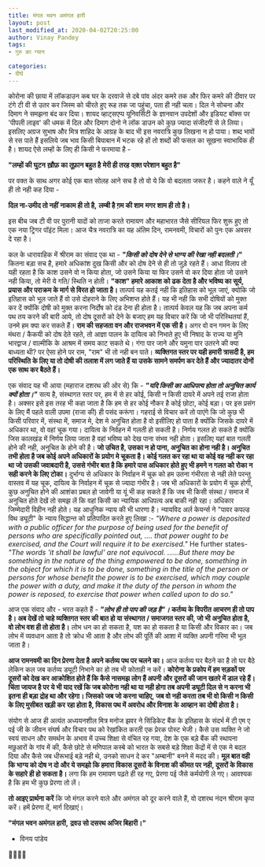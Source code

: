 ```yaml
---
title: मंगल भवन अमंगल हारी
layout: post
last_modified_at: 2020-04-02T20:25:00
author: Vinay Pandey
tags:
- गुरु का ग्यान

categories:
- दीर्घ
---
```

कोरोना की छाया में लॉकडाउन कब घर के दरवाजे से दबे पांव अंदर कमरे तक और फिर कमरे की दीवार पर टंगे टी वी से उतर कर जिस्म को चीरते हुए रूह तक जा पहुंचा, पता ही नही चला। दिल ने सोचना और दिमाग ने समझना बंद कर दिया। शायद व्हाट्सएप्प यूनिवर्सिटी के ज्ञानवान उपदेशों और इडियट बॉक्स पर 'पीपली लाइव' की धमक में दिल और दिमाग दोनो ने लॉक डाउन को कुछ ज्यादा संजीदगी से ले लिया। इसलिए अग्रज सुभाष और मित्र शाहिद के आग्रह के बाद भी इस नवरात्रि कुछ लिखना न हो पाया। शब्द भावों से रस पाते हैं इसलिये जब भाव किसी बियाबान में भटक रहे हों तो शब्दों की फसल का सूखना स्वाभाविक ही है। शायद ऐसे लम्हों के लिए ही किसी ने फरमाया है -

**"लम्हों की घुटन**
**ख़ौफ़ का तूफ़ान बहुत है**
**मेरी ही तरह**
**वक़्त परेशान बहुत है"**

पर वक्त के साथ अगर कोई एक बात सोलह आने सच है तो वो ये कि वो बदलता जरूर है। कहने वाले ने यूँ ही तो नही कह दिया -

**दिल ना-उमीद तो नहीं**
**नाकाम ही तो है,**
**लम्बी है ग़म की शाम** 
**मगर शाम ही तो है।**

इस बीच जब टी वी पर पुरानी यादों को ताजा करते रामायण और महाभारत जैसे सीरियल फिर शुरू हुए तो एक नया ट्रिगर पॉइंट मिला। आज चैत्र नवरात्रि का यह अंतिम दिन, रामनवमी, विचारों को पुनः एक अवसर दे रहा है। 

कल के धारावाहिक में श्रीराम का संवाद एक था - ***"किसी को दोष देने से भाग्य की रेखा नही बदलती।*"** कितना बड़ा सच है, हमारे अधिकांश दुख किसी और को दोष देने से ही तो जुड़े रहते हैं। आधा विलाप तो यही रहता है कि काश उसने वो न किया होता, जो उसने किया या फिर उसने वो कर दिया होता जो उसने नही किया, तो मेरी ये गति/ स्थिति न होती। **"काश" हमारे आकाश को ढक देता है और  भविष्य का सूर्य, प्रयास और पराक्रम के मार्ग से विरत हो जाता है।** तात्पर्य यह कतई नही कि इतिहास को भूल जाएं, क्योकि जो इतिहास को भूल जाते हैं वो उसे दोहराने के लिए अभिशप्त होते हैं। यह भी नही कि सभी दोषियों को मुक्त कर दें क्योंकि दोषी को मुक्त करना निर्दोष को दंड देना ही होता है। तात्पर्य केवल यह कि जब अपना कर्म पथ तय करने की बारी आये, तो दोष दूसरों को देने के बजाए हम यह विचार करें कि जो भी परिस्थितयां हैं, उनमे हम क्या कर सकते हैं। **राम की सहजता वन और राजभवन में एक सी है।** अगर वो वन गमन के लिए मंथरा / कैकयी को दोष देते रहते, तो आज्ञा पालन के दायित्व को निभाते हुए भी निषाद के राज्य या मुनि भारद्वाज / वाल्मीकि के आश्रम में समय काट सकते थे। गंगा पार जाने और यमुना पार उतरने की क्या बाध्यता थी? पर ऐसा होने पर राम, "राम" भी तो नही बन पाते। **व्यक्तिगत स्तर पर यही हमारी त्रासदी है, हम परिस्थिति के लिए या तो दोषी की तलाश में लग जाते हैं या उसके सामने समर्पण कर देते हैं और ज्यादातर दोनों एक साथ कर बैठते हैं।**

एक संवाद यह भी आया (महाराज दशरथ की ओर से) कि - ***"यदि किसी का आधिपत्य होता तो अनुचित कार्य क्यों होता।"*** सत्य है, संस्थागत स्तर पर, हम में से हर कोई, किसी न किसी दायरे में अपने तई राजा होता है। अक्सर इसे इस तरह भी कहा जाता है कि हम से हर कोई नौकर है कोई छोटा, कोई बड़ा। पर इस प्रसंग के लिए मैं पहले वाली उपमा (राजा की) ही पसंद करूंगा। गहराई से विचार करें तो पाएंगे कि जो कुछ भी किसी परिवार में, संस्था में, समाज मे, देश मे अनुचित होता है वो इसीलिए हो पाता है क्योंकि  जिसके दायरे में अधिकार था, वो वहां चूक गया। दायित्व के निर्वहन में गलती हो सकती है। निर्णय गलत हो सकते हैं क्योंकि जिस कालखंड में निर्णय लिया जाता है वहां भविष्य को देख पाना संभव नही होता। इसलिए यहां बात गलती होने की नही, अनुचित के होने की है। **जो उचित है, उसका न हो पाना, अनुचित का होना नही है। अनुचित तभी होता है जब कोई अपने अधिकारों के प्रयोग मे चूकता है। कोई गलत कर रहा था या कोई वह नही कर रहा था जो उसकी जवाबदारी है, उससे गंभीर बात है कि हमारे पास अधिकार होते हुए भी हमने न गलत को रोका न सही करने के लिए टोका।** दुर्भाग्य से अधिकार के निर्वाहन में चूक को हम उतना गंभीरता से नही लेते परन्तु वास्तव में यह चूक, दायित्व के निर्वाहन में चूक से ज्यादा गंभीर है। जब भी अधिकारों के प्रयोग में चूक होगी, कुछ अनुचित होने की आशंका प्रबल हो जावेगी या यूं भी कह सकते हैं कि जब भी किसी संस्था / समाज में अनुचित होते देखें तो समझ लें कि वहां किसी का न्यायिक आधिपत्य अब बाकी नही रहा। अधिकार जिम्मेदारी विहीन नही होते। यह आधुनिक न्याय की भी धारणा है। न्यायविद अर्ल केयर्न्स ने "पावर कपल्ड विथ ड्यूटी" के न्याय सिद्धान्त को प्रतिपादित करते हुए लिखा :-
 *"Where a power is deposited with a public officer for the purpose of being used for the benefit of persons who are specifically pointed out, .... that power ought to be exercised, and the Court will require it to be exercised."*
He further states-
 *"The words 'it shall be lawful' are not equivocal. ......But there may be something in the nature of the thing empowered to be done, something in the object for which it is to be done, something in the title of the person or persons for whose benefit the power is to be exercised, which may couple the power with a duty, and make it the duty of the person in whom the power is reposed, to exercise that power when called upon to do so."*

आज एक संवाद और - भरत कहते हैं - ***"लोभ ही तो पाप की जड़ है"।***  **कर्तव्य के विपरीत आचरण ही तो पाप है। अब देखें तो चाहे व्यक्तिगत स्तर की बात हो या संस्थागत / समाजगत स्तर की, जो भी अनुचित होता है, वो लोभ वश ही तो होता है।** लोभ धन का हो सकता है, यश का हो सकता है या किसी और विकार का। जब लोभ में व्यवधान आता है तो क्रोध भी आता है और लोभ की पूर्ति की आशा में व्यक्ति अपनी गरिमा भी भूल जाता है। 

**आज रामनवमी का दिन प्रेरणा देता है अपने कर्तव्य पथ पर चलने का।** आज कर्तव्य घर बैठने का है तो घर बैठे लेकिन कल जब कर्तव्य ड्यूटी निभाने का हो तब भी कोताही न करें। **कोरोना के प्रकोप में हम सड़कों पर दूसरों को देख कर आक्रोशित होते हैं कि कैसे नासमझ लोग हैं अपनी और दूसरों की जान खतरे में डाल रहे हैं। चिंता जायज है पर ये भी याद रखें कि जब कोरोना नही था या नही होगा तब अपनी ड्यूटी दिल से न करना भी इतना ही बड़ा द्रोह था और रहेगा। जिसको जब जो करना चाहिए, जब वो नही करता तब भी वो किसी न किसी के लिए मुसीबत खड़ी कर रहा होता है, विकास पथ में अवरोध  और विनाश के आव्हान का दोषी होता है।**

 संयोग से आज ही  अत्यंत अध्ययनशील मित्र मनोज झवर ने सिंडिकेट बैंक के इतिहास के संदर्भ में टी एम ए पई जी के जीवन संघर्ष और विचार पथ को रेखांकित करती एक प्रेरक पोस्ट भेजी। कैसे उस व्यक्ति ने जो स्वयं साधन और समर्थन के अभाव में उच्च शिक्षा से वंचित रह गया, देश के एक बड़े बैंक की स्थापना मछुआरों के गांव में की, कैसे छोटे से मणिपाल कस्बे को भारत के सबसे बड़े शिक्षा केंद्रों में से एक मे बदल दिया और कैसे जब धीरूभाई बड़े नही थे, उनको साधन दे कर "अम्बानी" बनने में मदद की। 
**मूल बात वही कि भाग्य को दोष न दो और ये समझो कि हमारा विकास दूसरों के विनाश की कीमत पर नही, दूसरों के विकास के सहारे ही हो सकता है।** लगा कि हम रामायण पढ़ते ही रह गए, प्रेरणा पई जैसे कर्मयोगी ले गए। आवश्यक है कि हम भी कुछ प्रेरणा तो लें।

**तो आइए प्रार्थना करें** कि जो मंगल करने वाले और अमंगल को दूर करने वाले हैं, वो दशरथ नंदन श्रीराम कृपा करें। हमें प्रेरणा दें, मार्ग दिखाएं।

**"मंगल भवन अमंगल हारी,**
**द्रवउ सो दसरथ अजिर बिहारी।"**

- विनय पांडेय

🙏🌷🌷🙏


